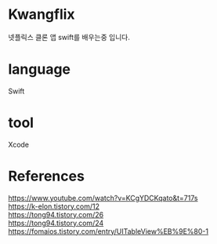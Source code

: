 # Kwangflix
넷플릭스 클론 앱
swift를 배우는중 입니다.
# language 
Swift 
# tool
Xcode
# References
https://www.youtube.com/watch?v=KCgYDCKqato&t=717s </br>
https://k-elon.tistory.com/12 </br>
https://tong94.tistory.com/26 </br>
https://tong94.tistory.com/24 </br>
https://fomaios.tistory.com/entry/UITableView%EB%9E%80-1 </br>



